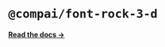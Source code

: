 # `@compai/font-rock-3-d`

[**Read the docs &rarr;**](https://components.ai/docs/typefaces/rock-3-d)
